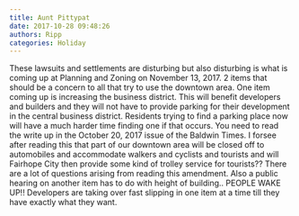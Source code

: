 ```yaml
---
title: Aunt Pittypat
date: 2017-10-28 09:48:26
authors: Ripp
categories: Holiday
---
```


 These lawsuits and settlements are disturbing but also disturbing is what is coming up at Planning and Zoning on November 13, 2017.  2 items that should be a concern to all that try to use the downtown area.  One item coming up is increasing the business district. This will benefit developers and builders and they  will not have to provide parking for their development in the central business district.  Residents trying to find a parking place now will have a much harder time finding one if that occurs.  You need to read the write up in the October 20, 2017 issue of the Baldwin Times.  I forsee after reading this that part of our downtown area will be closed off to automobiles and accommodate walkers and cyclists and tourists and will Fairhope City then provide some kind of trolley service for tourists??  There are a lot of questions arising from reading this amendment. Also a public hearing on another item has to do with height of building.. PEOPLE WAKE UP!! Developers are taking over fast slipping in one item at a time till they have exactly what they want.